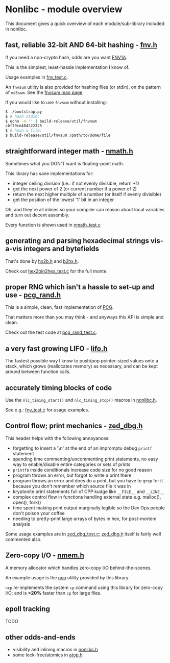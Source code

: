 # Nonlibc - module overview

This document gives a quick overview of each module/sub-library
	included in nonlibc.

## fast, reliable 32-bit AND 64-bit hashing - [fnv.h](include/fnv.h)

If you need a non-crypto hash, odds are you want [FNV1A](https://en.wikipedia.org/wiki/Fowler%E2%80%93Noll%E2%80%93Vo_hash_function).

This is the simplest, least-hassle implementation I know of.

Usage examples in [fnv_test.c](test/fnv_test.c).

An `fnvsum` utility is also provided for hashing files (or stdin),
	on the pattern of `md5sum`.
See the [fnvsum man page](man/fnvsum.md)

If you would like to use `fnvsum` without installing:

```bash
$ ./bootstrap.py
$ # hash stdin:
$ echo -n '' | build-release/util/fnvsum
cbf29ce484222325  -
$ # hash a file:
$ build-release/util/fnvsum /path/to/some/file
```

## straightforward integer math - [nmath.h](include/nmath.h)

Sometimes what you DON'T want is floating-point math.

This library has sane implementations for:

-	integer ceiling division (i.e.: if not evenly divisible, return +1)
-	get the next power of 2 (or current number if a power of 2)
-	return the next higher multiple of a number (or itself if evenly divisible)
-	get the position of the lowest '1' bit in an integer

Oh, and they're all inlines so your compiler can reason about local variables
	and turn out decent assembly.

Every function is shown used in [nmath_test.c](test/nmath_test.c)

## generating and parsing hexadecimal strings vis-a-vis integers and bytefields

That's done by [hx2b.h](include/hx2b.h) and [b2hx.h](include/b2hx.h).

Check out [hex2bin2hex_test.c](test/hex2bin2hex_test.c) for the full monte.

## proper RNG which isn't a hassle to set-up and use - [pcg_rand.h](include/pcg_rand.h)

This is a simple, clean, fast implementation of [PCG](http://www.pcg-random.org/).

That matters more than you may think - and anyways this API is simple and clean.

Check out the test code at [pcg_rand_test.c](test/pcg_rand_test.c).

## a very fast growing LIFO - [lifo.h](include/lifo.h)

The fastest possible way I know to push/pop pointer-sized values onto a stack,
	which grows (reallocates memory) as necessary,
	and can be kept around between function calls.

## accurately timing blocks of code

Use the `nlc_timing_start()` and `nlc_timing_stop()` macros in [nonlibc.h](include/nonlibc.h).

See e.g.: [fnv_test.c](test/fnv_test.c) for usage examples.

## Control flow; print mechanics - [zed_dbg.h](include/zed_dbg.h)

This header helps with the following annoyances:

-	forgetting to insert a '\n' at the end of an impromptu
		debug `printf` statement
-	spending time commenting/uncommenting print statements,
		no easy way to enable/disable entire categories
		or sets of prints
-	`printf`s inside conditionals increase code size
		for no good reason
-	program throws an error, but forgot to write a print there
-	program throws an error and does do a print,
		but you have to `grep` for it
		because you don't remember which source file it was in
-	kryptonite print statements full of CPP kudge
		like `__FILE__` and `__LINE__`
-	complex control flow in functions handling external state
		e.g. malloc(), open(), fork()
-	time spent making print output marginally legible so the Dev Ops people
		don't poison your coffee
-	needing to pretty-print large arrays of bytes in hex,
		for post-mortem analysis

Some usage examples are in [zed_dbg_test.c](test/zed_dbg_test.c);
	[zed_dbg.h](include/zed_dbg.h) itself is fairly well commented also.

## Zero-copy I/O - [nmem.h](include/nmem.h)

A memory allocator which handles zero-copy I/O behind-the-scenes.

An example usage is the [ncp](util/ncp.c) utility provided by this library.

`ncp` re-implements the system `cp` command using this library for zero-copy I/O;
	and is **>20%** faster than `cp` for large files.

## epoll tracking

TODO

## other odds-and-ends

-	visibility and inlining macros in [nonlibc.h](include/nonlibc.h)
-	some lock-free/atomics in [atop.h](include/atop.h)

